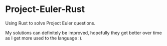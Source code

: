 # Project-Euler-Rust

Using Rust to solve Project Euler questions.

My solutions can definitely be improved, hopefully they get better over time as I get more used to the language :).
